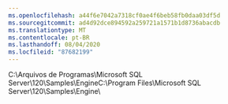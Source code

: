 ```yaml
---
ms.openlocfilehash: a44f6e7042a7318cf0ae4f6beb58fb0daa03df5d
ms.sourcegitcommit: ad4d92dce894592a259721a1571b1d8736abacdb
ms.translationtype: MT
ms.contentlocale: pt-BR
ms.lasthandoff: 08/04/2020
ms.locfileid: "87682199"
---
```

<span data-ttu-id="1d333-101">C:\\Arquivos de Programas\\Microsoft SQL Server\\120\\Samples\\Engine</span><span class="sxs-lookup"><span data-stu-id="1d333-101">C:\\Program Files\\Microsoft SQL Server\\120\\Samples\\Engine</span></span>\\
